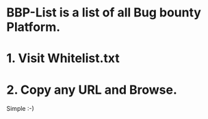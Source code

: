 # BBP-List is a list of all Bug bounty Platform. 
# 1. Visit Whitelist.txt
# 2. Copy any URL and Browse.
Simple :-)
